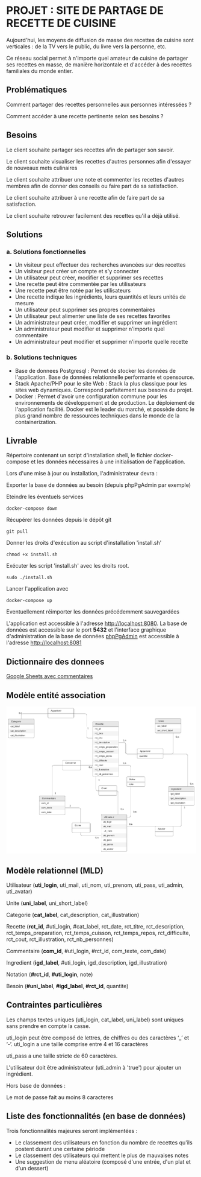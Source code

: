 # PROJET : SITE DE PARTAGE DE RECETTE DE CUISINE

Aujourd'hui, les moyens de diffusion de masse des recettes de cuisine sont verticales : de la TV vers le public, du livre vers la personne, etc.

Ce réseau social permet à n'importe quel amateur de cuisine de partager ses recettes en masse, de manière horizontale et d'accéder à des recettes familiales du monde entier.


## Problématiques
Comment partager des recettes personnelles aux personnes intéressées ?

Comment accéder à une recette pertinente selon ses besoins ?


## Besoins
Le client souhaite partager ses recettes afin de partager son savoir.

Le client souhaite visualiser les recettes d'autres personnes afin d'essayer de nouveaux mets culinaires

Le client souhaite attribuer une note et commenter les recettes d'autres membres afin de donner des conseils ou faire part de sa satisfaction.

Le client souhaite attribuer à une recette afin de faire part de sa satisfaction.

Le client souhaite retrouver facilement des recettes qu'il a déjà utilisé. 


## Solutions
### a. Solutions fonctionnelles
- Un visiteur peut effectuer des recherches avancées sur des recettes 
- Un visiteur peut créer un compte et s'y connecter
- Un utilisateur peut créer, modifier et supprimer ses recettes
- Une recette peut être commentée par les utilisateurs 
- Une recette peut être notée par les utilisateurs
- Une recette indique les ingrédients, leurs quantités et leurs unités de mesure
- Un utilisateur peut supprimer ses propres commentaires
- Un utilisateur peut alimenter une liste de ses recettes favorites
- Un administrateur peut créer, modifier et supprimer un ingrédient
- Un administrateur peut modifier et supprimer n'importe quel commentaire
- Un administrateur peut modifier et supprimer n'importe quelle recette

### b. Solutions techniques
- Base de donnees Postgresql : Permet de stocker les données de l'application. Base de données relationnelle performante et opensource.
- Stack Apache/PHP pour le site Web : Stack la plus classique pour les sites web dynamiques. Correspond parfaitement aux besoins du projet. 
- Docker : Permet d'avoir une configuration commune pour les environnements de développement et de production. Le déploiement de l'application facilité. Docker est le leader du marché, et possède donc le plus grand nombre de ressources techniques dans le monde de la containerization.


## Livrable
Répertoire contenant un script d'installation shell, le fichier docker-compose et les données nécessaires à une initialisation de l'application.

Lors d'une mise à jour ou installation, l'administrateur devra :

Exporter la base de données au besoin (depuis phpPgAdmin par exemple) 

Eteindre les éventuels services
```
docker-compose down
```

Récupérer les données depuis le dépôt git 
```
git pull
```

Donner les droits d'exécution au script d'installation 'install.sh'
```
chmod +x install.sh
```

Exécuter les script 'install.sh' avec les droits root.
```
sudo ./install.sh
```

Lancer l'application avec 
```
docker-compose up
```

Eventuellement réimporter les données précédemment sauvegardées



L'application est accessible à l'adresse [http://localhost:8080](http://localhost:8080). La base de données est accessible sur le port **5432** et l'interface graphique d'administration de la base de données [phpPgAdmin](http://phppgadmin.sourceforge.net/doku.php) est accessible à l'adresse [http://localhost:8081](http://localhost:8081)

## Dictionnaire des donnees 

[Google Sheets avec commentaires](https://docs.google.com/spreadsheets/d/1fnws_vEczwz3d9ZZ9UqP-FuI7gndi-n4DS-rq88Zrps/edit?usp=sharing)

## Modèle entité association

![Alt text](documents/mea.png?raw=true "MEA")

## Modèle relationnel (MLD)

Utilisateur (__uti_login__, uti_mail, uti_nom, uti_prenom, uti_pass, uti_admin, uti_avatar)

Unite (__uni_label__, uni_short_label)

Categorie (__cat_label__, cat_description, cat_illustration)

Recette (__rct_id__, #uti_login, #cat_label, rct_date, rct_titre, rct_description, rct_temps_preparation, rct_temps_cuisson, rct_temps_repos, rct_difficulte, rct_cout, rct_illustration, rct_nb_personnes)

Commentaire (__com_id__, #uti_login, #rct_id, com_texte, com_date)

Ingredient (__igd_label__, #uti_login, igd_description, igd_illustration)

Notation (__#rct_id__, __#uti_login__, note)

Besoin (__#uni_label__, __#igd_label__, __#rct_id__, quantite)

## Contraintes particulières 

Les champs textes uniques (uti_login, cat_label, uni_label) sont uniques sans prendre en compte la casse. 

uti_login peut être composé de lettres, de chiffres ou des caractères ‘_’ et ‘-’.
uti_login a une taille comprise entre 4 et 16 caractères

uti_pass a une taille stricte de 60 caractères.

L'utilisateur doit être administrateur (uti_admin à 'true') pour ajouter un ingrédient.


Hors base de données :

Le mot de passe fait au moins 8 caracteres

## Liste des fonctionnalités (en base de données)

Trois fonctionnalités majeures seront implémentées :
- Le classement des utilisateurs en fonction du nombre de recettes qu'ils postent durant une certaine période
- Le classement des utilisateurs qui mettent le plus de mauvaises notes
- Une suggestion de menu aléatoire (composé d'une entrée, d'un plat et d'un dessert)
